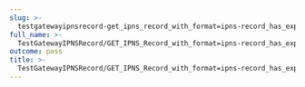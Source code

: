 ```yaml
---
slug: >-
  testgatewayipnsrecord-get_ipns_record_with_format=ipns-record_has_expected_http_headers_and_valid_key-header_cache-control
full_name: >-
  TestGatewayIPNSRecord/GET_IPNS_Record_with_format=ipns-record_has_expected_HTTP_headers_and_valid_key/Header_Cache-Control
outcome: pass
title: >-
  TestGatewayIPNSRecord/GET_IPNS_Record_with_format=ipns-record_has_expected_HTTP_headers_and_valid_key/Header_Cache-Control
---
```


